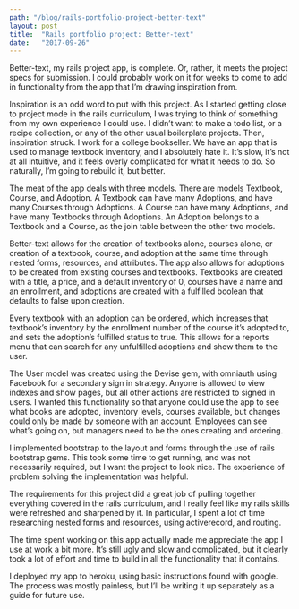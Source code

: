 ```yaml
---
path: "/blog/rails-portfolio-project-better-text"
layout: post
title:  "Rails portfolio project: Better-text"
date:   "2017-09-26"
---
```



Better-text, my rails project app, is complete. Or, rather, it meets the project specs for submission. I could probably work on it for weeks to come to add in functionality from the app that I’m drawing inspiration from.

Inspiration is an odd word to put with this project. As I started getting close to project mode in the rails curriculum, I was trying to think of something from my own experience I could use. I didn’t want to make a todo list, or a recipe collection, or any of the other usual boilerplate projects. Then, inspiration struck. I work for a college bookseller. We have an app that is used to manage textbook inventory, and I absolutely hate it. It’s slow, it’s not at all intuitive, and it feels overly complicated for what it needs to do. So naturally, I’m going to rebuild it, but better.

The meat of the app deals with three models. There are models Textbook, Course, and Adoption. A Textbook can have many Adoptions, and have many Courses through Adoptions. A Course can have many Adoptions, and have many Textbooks through Adoptions. An Adoption belongs to a Textbook and a Course, as the join table between the other two models.

Better-text allows for the creation of textbooks alone, courses alone, or creation of a textbook, course, and adoption at the same time through nested forms, resources, and attributes. The app also allows for adoptions to be created from existing courses and textbooks. Textbooks are created with a title, a price, and a default inventory of 0, courses have a name and an enrollment, and adoptions are created with a fulfilled boolean that defaults to false upon creation.

Every textbook with an adoption can be ordered, which increases that textbook’s inventory by the enrollment number of the course it’s adopted to, and sets the adoption’s fulfilled status to true. This allows for a reports menu that can search for any unfulfilled adoptions and show them to the user.

The User model was created using the Devise gem, with omniauth using Facebook for a secondary sign in strategy. Anyone is allowed to view indexes and show pages, but all other actions are restricted to signed in users. I wanted this functionality so that anyone could use the app to see what books are adopted, inventory levels, courses available, but changes could only be made by someone with an account. Employees can see what’s going on, but managers need to be the ones creating and ordering.

I implemented bootstrap to the layout and forms through the use of rails bootstrap gems. This took some time to get running, and was not necessarily required, but I want the project to look nice. The experience of problem solving the implementation was helpful.

The requirements for this project did a great job of pulling together everything covered in the rails curriculum, and I really feel like my rails skills were refreshed and sharpened by it. In particular, I spent a lot of time researching nested forms and resources, using activerecord, and routing.

The time spent working on this app actually made me appreciate the app I use at work a bit more. It’s still ugly and slow and complicated, but it clearly took a lot of effort and time to build in all the functionality that it contains.

I deployed my app to heroku, using basic instructions found with google. The process was mostly painless, but I’ll be writing it up separately as a guide for future use.

